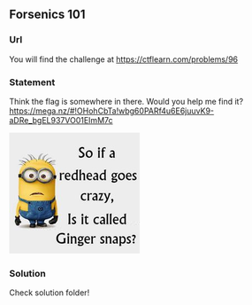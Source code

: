 ## Forsenics 101

### Url
You will find the challenge at https://ctflearn.com/problems/96

### Statement
Think the flag is somewhere in there. 
Would you help me find it? https://mega.nz/#!OHohCbTa!wbg60PARf4u6E6juuvK9-aDRe_bgEL937VO01EImM7c

![alt-image](image.jpg)

### Solution

Check solution folder!

